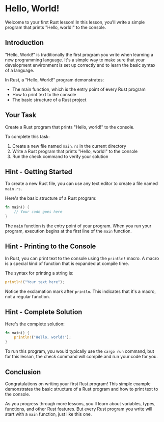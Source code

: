 # Hello, World!

Welcome to your first Rust lesson! In this lesson, you'll write a simple program that prints "Hello, world!" to the console.

## Introduction

"Hello, World!" is traditionally the first program you write when learning a new programming language. It's a simple way to make sure that your development environment is set up correctly and to learn the basic syntax of a language.

In Rust, a "Hello, World!" program demonstrates:
- The main function, which is the entry point of every Rust program
- How to print text to the console
- The basic structure of a Rust project

## Your Task

Create a Rust program that prints "Hello, world!" to the console.

To complete this task:

1. Create a new file named `main.rs` in the current directory
2. Write a Rust program that prints "Hello, world!" to the console
3. Run the check command to verify your solution

## Hint - Getting Started

To create a new Rust file, you can use any text editor to create a file named `main.rs`.

Here's the basic structure of a Rust program:

```rust
fn main() {
    // Your code goes here
}
```

The `main` function is the entry point of your program. When you run your program, execution begins at the first line of the `main` function.

## Hint - Printing to the Console

In Rust, you can print text to the console using the `println!` macro. A macro is a special kind of function that is expanded at compile time.

The syntax for printing a string is:

```rust
println!("Your text here");
```

Notice the exclamation mark after `println`. This indicates that it's a macro, not a regular function.

## Hint - Complete Solution

Here's the complete solution:

```rust
fn main() {
    println!("Hello, world!");
}
```

To run this program, you would typically use the `cargo run` command, but for this lesson, the check command will compile and run your code for you.

## Conclusion

Congratulations on writing your first Rust program! This simple example demonstrates the basic structure of a Rust program and how to print text to the console.

As you progress through more lessons, you'll learn about variables, types, functions, and other Rust features. But every Rust program you write will start with a `main` function, just like this one.
